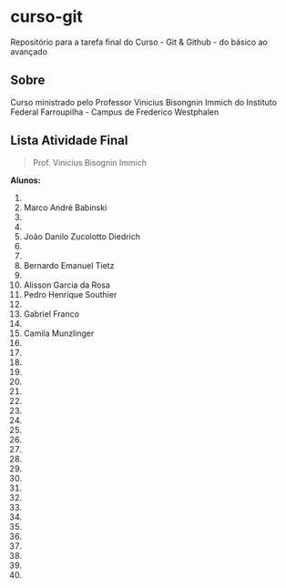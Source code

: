 # curso-git
Repositório para a tarefa final do Curso - Git &amp; Github - do básico ao avançado

## Sobre
Curso ministrado pelo Professor Vinicius Bisongnin Immich do Instituto Federal Farroupilha - Campus de Frederico Westphalen

## Lista Atividade Final

> Prof. Vinicius Bisognin Immich 

**Alunos:**

 1.  
 2.  Marco André Babinski
 3.  
 4.  
 5.  João Danilo Zucolotto Diedrich
 6.  
 7.  
 8.  Bernardo Emanuel Tietz
 9.  
 10. Alisson Garcia da Rosa
 11. Pedro Henrique Southier
 12.  
 13. Gabriel Franco
 14.  
 15.  Camila Munzlinger
 16.  
 17.  
 18.  
 19.  
 20.  
 21. 
 22.  
 23.  
 24.  
 25.  
 26.  
 27.  
 28.  
 29.  
 30.  
 31.  
 32.  
 33.  
 34.  
 35.  
 36.  
 37.  
 38.  
 39.  
 40.  
